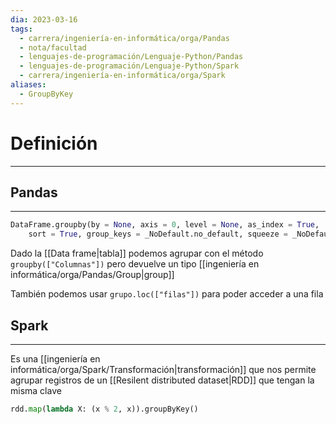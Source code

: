 ```yaml
---
dia: 2023-03-16
tags:
  - carrera/ingeniería-en-informática/orga/Pandas
  - nota/facultad
  - lenguajes-de-programación/Lenguaje-Python/Pandas
  - lenguajes-de-programación/Lenguaje-Python/Spark
  - carrera/ingeniería-en-informática/orga/Spark
aliases:
  - GroupByKey
---
```

# Definición
---

## Pandas
---
``` python
DataFrame.groupby(by = None, axis = 0, level = None, as_index = True, 
	sort = True, group_keys = _NoDefault.no_default, squeeze = _NoDefault.no_default, observed = False, dropna = True)
```
Dado la [[Data frame|tabla]] podemos agrupar con el método `groupby(["Columnas"])` pero devuelve un tipo [[ingeniería en informática/orga/Pandas/Group|group]]

También podemos usar `grupo.loc(["filas"])` para poder acceder a una fila

## Spark
---
Es una [[ingeniería en informática/orga/Spark/Transformación|transformación]] que nos permite agrupar registros de un [[Resilent distributed dataset|RDD]] que tengan la misma clave

``` python
rdd.map(lambda X: (x % 2, x)).groupByKey()
```